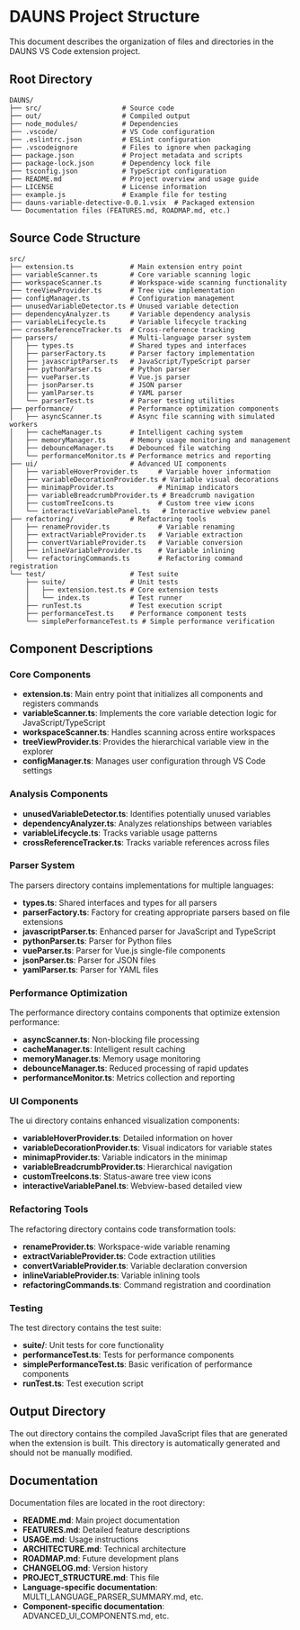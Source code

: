 # DAUNS Project Structure

This document describes the organization of files and directories in the DAUNS VS Code extension project.

## Root Directory

```
DAUNS/
├── src/                    # Source code
├── out/                    # Compiled output
├── node_modules/           # Dependencies
├── .vscode/                # VS Code configuration
├── .eslintrc.json          # ESLint configuration
├── .vscodeignore           # Files to ignore when packaging
├── package.json            # Project metadata and scripts
├── package-lock.json       # Dependency lock file
├── tsconfig.json           # TypeScript configuration
├── README.md               # Project overview and usage guide
├── LICENSE                 # License information
├── example.js              # Example file for testing
├── dauns-variable-detective-0.0.1.vsix  # Packaged extension
└── Documentation files (FEATURES.md, ROADMAP.md, etc.)
```

## Source Code Structure

```
src/
├── extension.ts              # Main extension entry point
├── variableScanner.ts        # Core variable scanning logic
├── workspaceScanner.ts       # Workspace-wide scanning functionality
├── treeViewProvider.ts       # Tree view implementation
├── configManager.ts          # Configuration management
├── unusedVariableDetector.ts # Unused variable detection
├── dependencyAnalyzer.ts     # Variable dependency analysis
├── variableLifecycle.ts      # Variable lifecycle tracking
├── crossReferenceTracker.ts  # Cross-reference tracking
├── parsers/                  # Multi-language parser system
│   ├── types.ts              # Shared types and interfaces
│   ├── parserFactory.ts      # Parser factory implementation
│   ├── javascriptParser.ts   # JavaScript/TypeScript parser
│   ├── pythonParser.ts       # Python parser
│   ├── vueParser.ts          # Vue.js parser
│   ├── jsonParser.ts         # JSON parser
│   ├── yamlParser.ts         # YAML parser
│   └── parserTest.ts         # Parser testing utilities
├── performance/              # Performance optimization components
│   ├── asyncScanner.ts       # Async file scanning with simulated workers
│   ├── cacheManager.ts       # Intelligent caching system
│   ├── memoryManager.ts      # Memory usage monitoring and management
│   ├── debounceManager.ts    # Debounced file watching
│   └── performanceMonitor.ts # Performance metrics and reporting
├── ui/                       # Advanced UI components
│   ├── variableHoverProvider.ts     # Variable hover information
│   ├── variableDecorationProvider.ts # Variable visual decorations
│   ├── minimapProvider.ts           # Minimap indicators
│   ├── variableBreadcrumbProvider.ts # Breadcrumb navigation
│   ├── customTreeIcons.ts           # Custom tree view icons
│   └── interactiveVariablePanel.ts   # Interactive webview panel
├── refactoring/              # Refactoring tools
│   ├── renameProvider.ts            # Variable renaming
│   ├── extractVariableProvider.ts   # Variable extraction
│   ├── convertVariableProvider.ts   # Variable conversion
│   ├── inlineVariableProvider.ts    # Variable inlining
│   └── refactoringCommands.ts       # Refactoring command registration
└── test/                     # Test suite
    ├── suite/                # Unit tests
    │   ├── extension.test.ts # Core extension tests
    │   └── index.ts          # Test runner
    ├── runTest.ts            # Test execution script
    ├── performanceTest.ts    # Performance component tests
    └── simplePerformanceTest.ts # Simple performance verification
```

## Component Descriptions

### Core Components

- **extension.ts**: Main entry point that initializes all components and registers commands
- **variableScanner.ts**: Implements the core variable detection logic for JavaScript/TypeScript
- **workspaceScanner.ts**: Handles scanning across entire workspaces
- **treeViewProvider.ts**: Provides the hierarchical variable view in the explorer
- **configManager.ts**: Manages user configuration through VS Code settings

### Analysis Components

- **unusedVariableDetector.ts**: Identifies potentially unused variables
- **dependencyAnalyzer.ts**: Analyzes relationships between variables
- **variableLifecycle.ts**: Tracks variable usage patterns
- **crossReferenceTracker.ts**: Tracks variable references across files

### Parser System

The parsers directory contains implementations for multiple languages:

- **types.ts**: Shared interfaces and types for all parsers
- **parserFactory.ts**: Factory for creating appropriate parsers based on file extensions
- **javascriptParser.ts**: Enhanced parser for JavaScript and TypeScript
- **pythonParser.ts**: Parser for Python files
- **vueParser.ts**: Parser for Vue.js single-file components
- **jsonParser.ts**: Parser for JSON files
- **yamlParser.ts**: Parser for YAML files

### Performance Optimization

The performance directory contains components that optimize extension performance:

- **asyncScanner.ts**: Non-blocking file processing
- **cacheManager.ts**: Intelligent result caching
- **memoryManager.ts**: Memory usage monitoring
- **debounceManager.ts**: Reduced processing of rapid updates
- **performanceMonitor.ts**: Metrics collection and reporting

### UI Components

The ui directory contains enhanced visualization components:

- **variableHoverProvider.ts**: Detailed information on hover
- **variableDecorationProvider.ts**: Visual indicators for variable states
- **minimapProvider.ts**: Variable indicators in the minimap
- **variableBreadcrumbProvider.ts**: Hierarchical navigation
- **customTreeIcons.ts**: Status-aware tree view icons
- **interactiveVariablePanel.ts**: Webview-based detailed view

### Refactoring Tools

The refactoring directory contains code transformation tools:

- **renameProvider.ts**: Workspace-wide variable renaming
- **extractVariableProvider.ts**: Code extraction utilities
- **convertVariableProvider.ts**: Variable declaration conversion
- **inlineVariableProvider.ts**: Variable inlining tools
- **refactoringCommands.ts**: Command registration and coordination

### Testing

The test directory contains the test suite:

- **suite/**: Unit tests for core functionality
- **performanceTest.ts**: Tests for performance components
- **simplePerformanceTest.ts**: Basic verification of performance components
- **runTest.ts**: Test execution script

## Output Directory

The out directory contains the compiled JavaScript files that are generated when the extension is built. This directory is automatically generated and should not be manually modified.

## Documentation

Documentation files are located in the root directory:

- **README.md**: Main project documentation
- **FEATURES.md**: Detailed feature descriptions
- **USAGE.md**: Usage instructions
- **ARCHITECTURE.md**: Technical architecture
- **ROADMAP.md**: Future development plans
- **CHANGELOG.md**: Version history
- **PROJECT_STRUCTURE.md**: This file
- **Language-specific documentation**: MULTI_LANGUAGE_PARSER_SUMMARY.md, etc.
- **Component-specific documentation**: ADVANCED_UI_COMPONENTS.md, etc.
